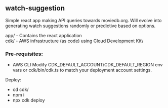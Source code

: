 ## watch-suggestion
Simple react app making API queries towards moviedb.org. Will evolve into generating watch suggestions randomly or predictive based on options.

app/ - Contains the react application\
cdk/ - AWS infrastructure (as code) using Cloud Development Kit\

### Pre-requisites:
- AWS CLI
Modify CDK_DEFAULT_ACCOUNT/CDK_DEFAULT_REGION env vars or cdk/bin/cdk.ts to match your deployment account settings.

Deploy:
- cd cdk/
- npm i
- npx cdk deploy